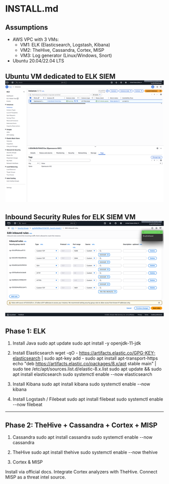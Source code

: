 # INSTALL.md

## Assumptions
- AWS VPC with 3 VMs:
  - VM1: ELK (Elasticsearch, Logstash, Kibana)
  - VM2: TheHive, Cassandra, Cortex, MISP
  - VM3: Log generator (Linux/Windows, Snort)
- Ubuntu 20.04/22.04 LTS



Ubuntu VM dedicated to ELK SIEM
![AWS Diagram](images/AWspic.png)
---


Inbound Security Rules for ELK SIEM VM
![AWS Diagram1](images/awspi1.png)
---

## Phase 1: ELK

1. Install Java
sudo apt update
sudo apt install -y openjdk-11-jdk



3. Install Elasticsearch
wget -qO - https://artifacts.elastic.co/GPG-KEY-elasticsearch | sudo apt-key add -
sudo apt install apt-transport-https
echo "deb https://artifacts.elastic.co/packages/8.x/apt stable main" | \
  sudo tee /etc/apt/sources.list.d/elastic-8.x.list
sudo apt update && sudo apt install elasticsearch
sudo systemctl enable --now
elasticsearch

4. Install Kibana
sudo apt install kibana
sudo systemctl enable --now kibana

5. Install Logstash / Filebeat
sudo apt install filebeat
sudo systemctl enable --now filebeat

---

## Phase 2: TheHive + Cassandra + Cortex + MISP
1. Cassandra
sudo apt install cassandra
sudo systemctl enable --now cassandra


2. TheHive
sudo apt install thehive
sudo systemctl enable --now thehive


3. Cortex & MISP

Install via official docs.
Integrate Cortex analyzers with TheHive.
Connect MISP as a threat intel source.

